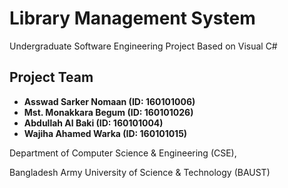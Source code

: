 # Library Management System
Undergraduate Software Engineering Project Based on Visual C#

## Project Team
* **Asswad Sarker Nomaan (ID: 160101006)**
* **Mst. Monakkara Begum (ID: 160101026)**
* **Abdullah Al Baki (ID: 160101004)**
* **Wajiha Ahamed Warka (ID: 160101015)**

Department of Computer Science & Engineering (CSE),

Bangladesh Army University of Science & Technology (BAUST)
